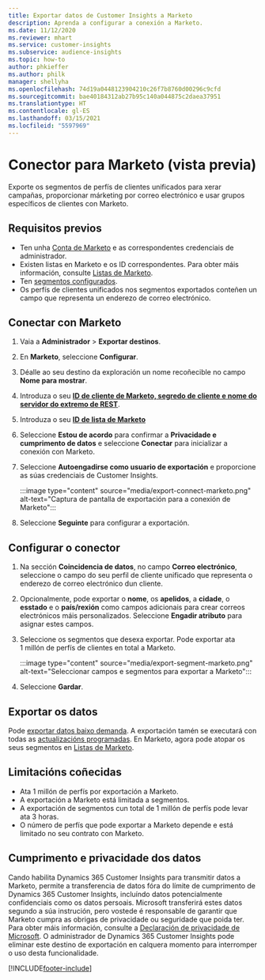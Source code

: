 ```yaml
---
title: Exportar datos de Customer Insights a Marketo
description: Aprenda a configurar a conexión a Marketo.
ms.date: 11/12/2020
ms.reviewer: mhart
ms.service: customer-insights
ms.subservice: audience-insights
ms.topic: how-to
author: phkieffer
ms.author: philk
manager: shellyha
ms.openlocfilehash: 74d19a0448123904210c26f7b8760d00296c9cfd
ms.sourcegitcommit: bae40184312ab27b95c140a044875c2daea37951
ms.translationtype: HT
ms.contentlocale: gl-ES
ms.lasthandoff: 03/15/2021
ms.locfileid: "5597969"
---
```

# <a name="connector-for-marketo-preview"></a>Conector para Marketo (vista previa)

Exporte os segmentos de perfís de clientes unificados para xerar campañas, proporcionar márketing por correo electrónico e usar grupos específicos de clientes con Marketo.

## <a name="prerequisites"></a>Requisitos previos

-   Ten unha [Conta de Marketo](https://login.marketo.com/) e as correspondentes credenciais de administrador.
-   Existen listas en Marketo e os ID correspondentes. Para obter máis información, consulte [Listas de Marketo](https://docs.marketo.com/display/public/DOCS/Understanding+Static+Lists).
-   Ten [segmentos configurados](segments.md).
-   Os perfís de clientes unificados nos segmentos exportados conteñen un campo que representa un enderezo de correo electrónico.

## <a name="connect-to-marketo"></a>Conectar con Marketo

1. Vaia a **Administrador** > **Exportar destinos**.

1. En **Marketo**, seleccione **Configurar**.

1. Déalle ao seu destino da exploración un nome recoñecible no campo **Nome para mostrar**.

1. Introduza o seu **[ID de cliente de Marketo, segredo de cliente e nome do servidor do extremo de REST](https://developers.marketo.com/rest-api/authentication/)**.

1. Introduza o seu **[ID de lista de Marketo](https://docs.marketo.com/display/public/DOCS/Understanding+Static+Lists)** 

1. Seleccione **Estou de acordo** para confirmar a **Privacidade e cumprimento de datos** e seleccione **Conectar** para inicializar a conexión con Marketo.

1. Seleccione **Autoengadirse como usuario de exportación** e proporcione as súas credenciais de Customer Insights.

   :::image type="content" source="media/export-connect-marketo.png" alt-text="Captura de pantalla de exportación para a conexión de Marketo":::

1. Seleccione **Seguinte** para configurar a exportación.

## <a name="configure-the-connector"></a>Configurar o conector

1. Na sección **Coincidencia de datos**, no campo **Correo electrónico**, seleccione o campo do seu perfil de cliente unificado que representa o enderezo de correo electrónico dun cliente. 

1. Opcionalmente, pode exportar o **nome**, os **apelidos**, a **cidade**, o **esstado** e o **país/rexión** como campos adicionais para crear correos electrónicos máis personalizados. Seleccione **Engadir atributo** para asignar estes campos.

1. Seleccione os segmentos que desexa exportar. Pode exportar ata 1 millón de perfís de clientes en total a Marketo.

   :::image type="content" source="media/export-segment-marketo.png" alt-text="Seleccionar campos e segmentos para exportar a Marketo":::

1. Seleccione **Gardar**.

## <a name="export-the-data"></a>Exportar os datos

Pode [exportar datos baixo demanda](export-destinations.md). A exportación tamén se executará con todas as [actualizacións programadas](system.md#schedule-tab). En Marketo, agora pode atopar os seus segmentos en [Listas de Marketo](ttps://docs.marketo.com/display/public/DOCS/Understanding+Static+Lists).

## <a name="known-limitations"></a>Limitacións coñecidas

- Ata 1 millón de perfís por exportación a Marketo.
- A exportación a Marketo está limitada a segmentos.
- A exportación de segmentos cun total de 1 millón de perfís pode levar ata 3 horas. 
- O número de perfís que pode exportar a Marketo depende e está limitado no seu contrato con Marketo.

## <a name="data-privacy-and-compliance"></a>Cumprimento e privacidade dos datos

Cando habilita Dynamics 365 Customer Insights para transmitir datos a Marketo, permite a transferencia de datos fóra do límite de cumprimento de Dynamics 365 Customer Insights, incluíndo datos potencialmente confidenciais como os datos persoais. Microsoft transferirá estes datos segundo a súa instrución, pero vostede é responsable de garantir que Marketo cumpra as obrigas de privacidade ou seguridade que poida ter. Para obter máis información, consulte a [Declaración de privacidade de Microsoft](https://go.microsoft.com/fwlink/?linkid=396732).
O administrador de Dynamics 365 Customer Insights pode eliminar este destino de exportación en calquera momento para interromper o uso desta funcionalidade.


[!INCLUDE[footer-include](../includes/footer-banner.md)]